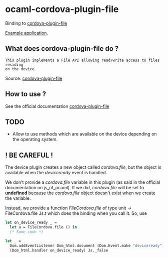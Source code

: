 # ocaml-cordova-plugin-file

Binding to
[cordova-plugin-file](https://github.com/apache/cordova-plugin-file)

[Example
application](https://github.com/dannywillems/ocaml-cordova-plugin-file-example).

## What does cordova-plugin-file do ?

```
This plugin implements a File API allowing read/write access to files residing
on the device.
```

Source: [cordova-plugin-file](https://github.com/apache/cordova-plugin-file)

## How to use ?

See the official documentation
[cordova-plugin-file](https://github.com/apache/cordova-plugin-file)

## TODO

* Allow to use methods which are available on the device depending on the
  operating system.

## ! BE CAREFUL !

The device plugin creates a new object called *cordova.file*, but the object is
available when the *deviceready* event is handled.

We don't provide a *cordova.file* variable in this plugin (as said in the official
documentation on js_of_ocaml). If we did, *cordova.file* will be set to **undefined**
because the *cordova.file* object doesn't exist when we create the variable.

Instead, we provide a function *FileCordova.file* of type unit -> FileCordova.file
Js.t which does the binding when you call it.
So, use

```OCaml
let on_device_ready _ =
  let a = FileCordova.file () in
  (* Some code *)

let _ =
  Dom.addEventListener Dom_html.document (Dom.Event.make "deviceready")
  (Dom_html.handler on_device_ready) Js._false
```
